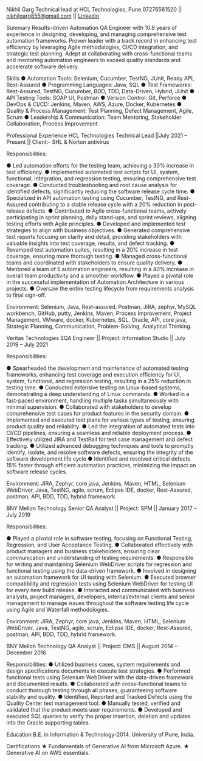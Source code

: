 Nikhil Garg 
Technical lead at HCL Technologies, Pune 
07276561520 || nikhilgarg855@gmail.com || [Linkedin](https://www.linkedin.com/in/garg-nikhil/)

Summary
Results-driven Automation QA Engineer with 10.8 years of experience in designing, developing, and managing comprehensive test automation frameworks. Proven leader with a track record in enhancing test efficiency by leveraging Agile methodologies, CI/CD integration, and strategic test planning. Adept at collaborating with cross-functional teams and mentoring automation engineers to exceed quality standards and accelerate software delivery.
 
Skills
●	Automation Tools: Selenium, Cucumber, TestNG, JUnit, Ready API, Rest-Assured
●	Programming Languages: Java, SQL
●	Test Frameworks: Rest-Assured, TestNG, Cucumber, BDD, TDD, Data-Driven, Hybrid, JUnit
●	API Testing Tools: SOAP UI, Postman
●	Version Control: Git, Perforce
●	DevOps & CI/CD: Jenkins, Maven, AWS, Azure, Docker, Kubernetes
●	Quality & Process Management: Test Planning, Defect Management, Agile, Scrum
●	Leadership & Communication: Team Mentoring, Stakeholder Collaboration, Process Improvement

Professional Experience
HCL Technologies
Technical Lead ||July 2021 – Present || Client:- SHL & Norton antivirus

Responsibilities: 

●	Led automation efforts for the testing team, achieving a 30% increase in test efficiency.
●	Implemented automated test scripts for UI, system, functional, integration, and regression testing, ensuring comprehensive test coverage.
●	Conducted troubleshooting and root cause analysis for identified defects, significantly reducing the software release cycle time.
●	Specialized in API automation testing using Cucumber, TestNG, and Rest-Assured contributing to a stable release cycle with a 20% reduction in post-release defects.
●	Contributed to Agile cross-functional teams, actively participating in sprint planning, daily stand-ups, and sprint reviews, aligning testing efforts with Agile principles.
●	Developed and implemented test strategies to align with business objectives.
●	Generated comprehensive test reports focusing on clarity and detail, providing stakeholders with valuable insights into test coverage, results, and defect tracking.
●	Revamped test automation suites, resulting in a 20% increase in test coverage, ensuring more thorough testing.
●	Managed cross-functional teams and coordinated with stakeholders to ensure quality delivery.
●	Mentored a team of 5 automation engineers, resulting in a 40% increase in overall team productivity and a smoother workflow.
●	Played a pivotal role in the successful implementation of Automation Architecture in various projects.
●	Oversaw the entire testing lifecycle from requirements analysis to final sign-off.

Environment: Selenium, Java, Rest-assured, Postman, JIRA, zephyr, MySQL workbench, GitHub, putty, Jenkins, Maven, Process Improvement, Project Management, VMware, docker, Kubernetes, SQL, Oracle, API, core java, Strategic Planning, Communication, Problem-Solving, Analytical Thinking.


Veritas Technologies 
SQA Engineer || Project: Information Studio || July 2019 – July 2021

Responsibilities:

●	Spearheaded the development and maintenance of automated testing frameworks, enhancing test coverage and execution efficiency for UI, system, functional, and regression testing, resulting in a 25% reduction in testing time.
●	Conducted extensive testing on Linux-based systems, demonstrating a deep understanding of Linux commands.
●	Worked in a fast-paced environment, handling multiple tasks simultaneously with minimal supervision.
●	Collaborated with stakeholders to develop comprehensive test cases for product features in the security domain.
●	Implemented and executed test plans for various types of testing, ensuring product quality and reliability.
●	Led the integration of automated tests into CI/CD pipelines, ensuring a seamless and reliable deployment process.
●	Effectively utilized JIRA and TestRail for test case management and defect tracking.
●	Utilized advanced debugging techniques and tools to promptly identify, isolate, and resolve software defects, ensuring the integrity of the software development life cycle
●	Identified and resolved critical defects 15% faster through efficient automation practices, minimizing the impact on software release cycles.

Environment: JIRA, Zephyr, core java, Jenkins, Maven, HTML, Selenium WebDriver, Java, TestNG, agile, scrum, Eclipse IDE, docker, Rest-Assured, postman, API, BDD, TDD, hybrid framework.

BNY Mellon Technology
Senior QA Analyst || Project: SPM || January 2017 – July 2019

Responsibilities:

●	Played a pivotal role in software testing, focusing on Functional Testing, Regression, and User Acceptance Testing.
●	Collaborated effectively with product managers and business stakeholders, ensuring clear communication and understanding of testing requirements.
●	Responsible for writing and maintaining Selenium WebDriver scripts for regression and functional testing using the data-driven framework.
●	Involved in designing an automation framework for UI testing with Selenium.
●	Executed browser compatibility and regression tests using Selenium WebDriver for testing UI for every new build release.
●	Interacted and communicated with business analysts, project managers, developers, internal/external clients and senior management to manage issues throughout the software testing life cycle using Agile and Waterfall methodologies.

Environment: JIRA, Zephyr, core java, Jenkins, Maven, HTML, Selenium WebDriver, Java, TestNG, agile, scrum, Eclipse IDE, docker, Rest-Assured, postman, API, BDD, TDD, hybrid framework.

BNY Mellon Technology
QA Analyst || Project: DMS || August 2014 – December 2016

Responsibilities:
●	Utilized business cases, system requirements and design specifications documents to execute test strategies.
●	Performed functional tests using Selenium WebDriver with the data-driven framework and documented results.
●	Collaborated with cross-functional teams to conduct thorough testing through all phases, guaranteeing software stability and quality.
●	Identified, Reported and Tracked Defects using the Quality Center test management tool.
●	Manually tested, verified and validated that the product meets user requirements.
●	Developed and executed SQL queries to verify the proper insertion, deletion and updates into the Oracle supporting tables.

Education
B.E. in Information & Technology-2014. University of Pune, India.

 Certifications
★	Fundamentals of Generative AI from Microsoft Azure.
★	Generative AI on AWS essentials. 
